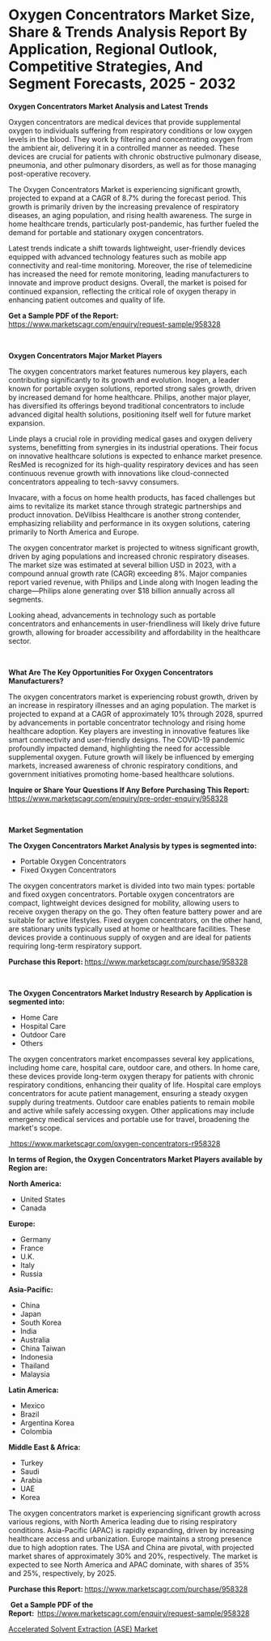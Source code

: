 <p><h1>Oxygen Concentrators Market Size, Share & Trends Analysis Report By Application, Regional Outlook, Competitive Strategies, And Segment Forecasts, 2025 - 2032</h1></p><p><strong>Oxygen Concentrators Market Analysis and Latest Trends</strong></p>
<p><p>Oxygen concentrators are medical devices that provide supplemental oxygen to individuals suffering from respiratory conditions or low oxygen levels in the blood. They work by filtering and concentrating oxygen from the ambient air, delivering it in a controlled manner as needed. These devices are crucial for patients with chronic obstructive pulmonary disease, pneumonia, and other pulmonary disorders, as well as for those managing post-operative recovery.</p><p>The Oxygen Concentrators Market is experiencing significant growth, projected to expand at a CAGR of 8.7% during the forecast period. This growth is primarily driven by the increasing prevalence of respiratory diseases, an aging population, and rising health awareness. The surge in home healthcare trends, particularly post-pandemic, has further fueled the demand for portable and stationary oxygen concentrators.</p><p>Latest trends indicate a shift towards lightweight, user-friendly devices equipped with advanced technology features such as mobile app connectivity and real-time monitoring. Moreover, the rise of telemedicine has increased the need for remote monitoring, leading manufacturers to innovate and improve product designs. Overall, the market is poised for continued expansion, reflecting the critical role of oxygen therapy in enhancing patient outcomes and quality of life.</p></p>
<p><strong>Get a Sample PDF of the Report:&nbsp;</strong> <a href="https://www.marketscagr.com/enquiry/request-sample/958328?utm_campaign=2655&utm_medium=2&utm_source=Github&utm_content=ia&utm_term=03032025&utm_id=oxygen-concentrators">https://www.marketscagr.com/enquiry/request-sample/958328</a></p>
<p>&nbsp;</p>
<p><strong>Oxygen Concentrators Major Market Players</strong></p>
<p><p>The oxygen concentrators market features numerous key players, each contributing significantly to its growth and evolution. Inogen, a leader known for portable oxygen solutions, reported strong sales growth, driven by increased demand for home healthcare. Philips, another major player, has diversified its offerings beyond traditional concentrators to include advanced digital health solutions, positioning itself well for future market expansion.</p><p>Linde plays a crucial role in providing medical gases and oxygen delivery systems, benefitting from synergies in its industrial operations. Their focus on innovative healthcare solutions is expected to enhance market presence. ResMed is recognized for its high-quality respiratory devices and has seen continuous revenue growth with innovations like cloud-connected concentrators appealing to tech-savvy consumers.</p><p>Invacare, with a focus on home health products, has faced challenges but aims to revitalize its market stance through strategic partnerships and product innovation. DeVilbiss Healthcare is another strong contender, emphasizing reliability and performance in its oxygen solutions, catering primarily to North America and Europe.</p><p>The oxygen concentrator market is projected to witness significant growth, driven by aging populations and increased chronic respiratory diseases. The market size was estimated at several billion USD in 2023, with a compound annual growth rate (CAGR) exceeding 8%. Major companies report varied revenue, with Philips and Linde along with Inogen leading the charge—Philips alone generating over $18 billion annually across all segments.</p><p>Looking ahead, advancements in technology such as portable concentrators and enhancements in user-friendliness will likely drive future growth, allowing for broader accessibility and affordability in the healthcare sector.</p></p>
<p>&nbsp;</p>
<p><strong>What Are The Key Opportunities For Oxygen Concentrators Manufacturers?</strong></p>
<p><p>The oxygen concentrators market is experiencing robust growth, driven by an increase in respiratory illnesses and an aging population. The market is projected to expand at a CAGR of approximately 10% through 2028, spurred by advancements in portable concentrator technology and rising home healthcare adoption. Key players are investing in innovative features like smart connectivity and user-friendly designs. The COVID-19 pandemic profoundly impacted demand, highlighting the need for accessible supplemental oxygen. Future growth will likely be influenced by emerging markets, increased awareness of chronic respiratory conditions, and government initiatives promoting home-based healthcare solutions.</p></p>
<p><strong>Inquire or Share Your Questions If Any Before Purchasing This Report:</strong> <a href="https://www.marketscagr.com/enquiry/pre-order-enquiry/958328?utm_campaign=2655&utm_medium=2&utm_source=Github&utm_content=ia&utm_term=03032025&utm_id=oxygen-concentrators">https://www.marketscagr.com/enquiry/pre-order-enquiry/958328</a></p>
<p>&nbsp;</p>
<p><strong>Market Segmentation</strong></p>
<p><strong>The Oxygen Concentrators Market Analysis by types is segmented into:</strong></p>
<p><ul><li>Portable Oxygen Concentrators</li><li>Fixed Oxygen Concentrators</li></ul></p>
<p><p>The oxygen concentrators market is divided into two main types: portable and fixed oxygen concentrators. Portable oxygen concentrators are compact, lightweight devices designed for mobility, allowing users to receive oxygen therapy on the go. They often feature battery power and are suitable for active lifestyles. Fixed oxygen concentrators, on the other hand, are stationary units typically used at home or healthcare facilities. These devices provide a continuous supply of oxygen and are ideal for patients requiring long-term respiratory support.</p></p>
<p><strong>Purchase this Report:&nbsp;</strong><a href="https://www.marketscagr.com/purchase/958328?utm_campaign=2655&utm_medium=2&utm_source=Github&utm_content=ia&utm_term=03032025&utm_id=oxygen-concentrators">https://www.marketscagr.com/purchase/958328</a></p>
<p>&nbsp;</p>
<p><strong>The Oxygen Concentrators Market Industry Research by Application is segmented into:</strong></p>
<p><ul><li>Home Care</li><li>Hospital Care</li><li>Outdoor Care</li><li>Others</li></ul></p>
<p><p>The oxygen concentrators market encompasses several key applications, including home care, hospital care, outdoor care, and others. In home care, these devices provide long-term oxygen therapy for patients with chronic respiratory conditions, enhancing their quality of life. Hospital care employs concentrators for acute patient management, ensuring a steady oxygen supply during treatments. Outdoor care enables patients to remain mobile and active while safely accessing oxygen. Other applications may include emergency medical services and portable use for travel, broadening the market's scope.</p></p>
<p><a href="https://www.marketscagr.com/oxygen-concentrators-r958328?utm_campaign=2655&utm_medium=2&utm_source=Github&utm_content=ia&utm_term=03032025&utm_id=oxygen-concentrators">&nbsp;https://www.marketscagr.com/oxygen-concentrators-r958328</a></p>
<p><strong>In terms of Region, the Oxygen Concentrators Market Players available by Region are:</strong></p>
<p>
    <p> <strong> North America: </strong>
        <ul>
            <li>United States</li>
            <li>Canada</li>
        </ul>
        </p> 
    <p> <strong> Europe: </strong>
        <ul>
            <li>Germany</li>
            <li>France</li>
            <li>U.K.</li>
            <li>Italy</li>
            <li>Russia</li>
        </ul>
        </p> 
    <p> <strong> Asia-Pacific: </strong>
        <ul>
            <li>China</li>
            <li>Japan</li>
            <li>South Korea</li>
            <li>India</li>
            <li>Australia</li>
            <li>China Taiwan</li>
            <li>Indonesia</li>
            <li>Thailand</li>
            <li>Malaysia</li>
        </ul>
        </p> 
    <p> <strong> Latin America: </strong>
        <ul>
            <li>Mexico</li>
            <li>Brazil</li>
            <li>Argentina Korea</li>
            <li>Colombia</li>
        </ul>
        </p> 
    <p> <strong> Middle East & Africa: </strong>
        <ul>
            <li>Turkey</li>
            <li>Saudi</li>
            <li>Arabia</li>
            <li>UAE</li>
            <li>Korea</li>
        </ul>
    </p>
    </p>
<p><p>The oxygen concentrators market is experiencing significant growth across various regions, with North America leading due to rising respiratory conditions. Asia-Pacific (APAC) is rapidly expanding, driven by increasing healthcare access and urbanization. Europe maintains a strong presence due to high adoption rates. The USA and China are pivotal, with projected market shares of approximately 30% and 20%, respectively. The market is expected to see North America and APAC dominate, with shares of 35% and 25%, respectively, by 2025.</p></p>
<p><strong>Purchase this Report: </strong><a href="https://www.marketscagr.com/purchase/958328?utm_campaign=2655&utm_medium=2&utm_source=Github&utm_content=ia&utm_term=03032025&utm_id=oxygen-concentrators">https://www.marketscagr.com/purchase/958328</a></p>
<p>&nbsp;<strong>Get a Sample PDF of the Report:&nbsp;&nbsp;</strong><a href="https://www.marketscagr.com/enquiry/request-sample/958328?utm_campaign=2655&utm_medium=2&utm_source=Github&utm_content=ia&utm_term=03032025&utm_id=oxygen-concentrators">https://www.marketscagr.com/enquiry/request-sample/958328</a></p>
<p><strong></strong></p>
<p><p><a href="https://github.com/hadshpinay/Market-Research-Report-List-1/blob/main/accelerated-solvent-extraction-ase-market.md?utm_campaign=2655&utm_medium=2&utm_source=Github&utm_content=ia&utm_term=03032025&utm_id=oxygen-concentrators">Accelerated Solvent Extraction (ASE) Market</a></p></p>